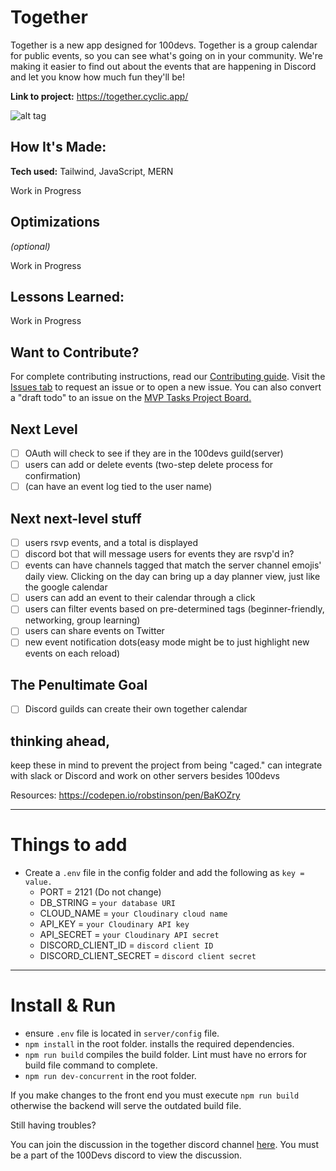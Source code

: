 # Together

Together is a new app designed for 100devs. Together is a group calendar for public events, so you can see what's going on in your community. We're making it easier to find out about the events that are happening in Discord and let you know how much fun they'll be!

**Link to project:** https://together.cyclic.app/

![alt tag](https://i.ibb.co/vVH3qjx/Screen-Shot-2022-11-05-at-12-13-17-PM.png)

## How It's Made:

**Tech used:** Tailwind, JavaScript, MERN

Work in Progress

## Optimizations

_(optional)_

Work in Progress

## Lessons Learned:

Work in Progress

## Want to Contribute?

For complete contributing instructions, read our [Contributing guide](.github/CONTRIBUTING.md). Visit the [Issues tab](https://github.com/Caleb-Cohen/Together/issues) to request an issue or to open a new issue. You can also convert a "draft todo" to an issue on the [MVP Tasks Project Board.](https://github.com/users/Caleb-Cohen/projects/1/views/1)

## Next Level

- [ ] OAuth will check to see if they are in the 100devs guild(server)
- [ ] users can add or delete events (two-step delete process for confirmation)
- [ ] (can have an event log tied to the user name)

## Next next-level stuff

- [ ] users rsvp events, and a total is displayed
- [ ] discord bot that will message users for events they are rsvp'd in?
- [ ] events can have channels tagged that match the server channel emojis' daily view. Clicking on the day can bring up a day planner view, just like the google calendar
- [ ] users can add an event to their calendar through a click
- [ ] users can filter events based on pre-determined tags (beginner-friendly, networking, group learning)
- [ ] users can share events on Twitter
- [ ] new event notification dots(easy mode might be to just highlight new events on each reload)

## The Penultimate Goal

- [ ] Discord guilds can create their own together calendar

## thinking ahead,

keep these in mind to prevent the project from being "caged."
can integrate with slack or Discord and work on other servers besides 100devs

Resources:
https://codepen.io/robstinson/pen/BaKOZry

---

# Things to add

- Create a `.env` file in the config folder and add the following as `key = value.`
  - PORT = 2121 (Do not change)
  - DB_STRING = `your database URI`
  - CLOUD_NAME = `your Cloudinary cloud name`
  - API_KEY = `your Cloudinary API key`
  - API_SECRET = `your Cloudinary API secret`
  - DISCORD_CLIENT_ID = `discord client ID`
  - DISCORD_CLIENT_SECRET = `discord client secret`

---

# Install & Run

- ensure `.env` file is located in `server/config` file.
- `npm install` in the root folder. installs the required dependencies.
- `npm run build` compiles the build folder. Lint must have no errors for build file command to complete. 
- `npm run dev-concurrent` in the root folder.

If you make changes to the front end you must execute `npm run build` otherwise the backend will serve the outdated build file.

Still having troubles?

You can join the discussion in the together discord channel [here](https://discord.com/channels/735923219315425401/1038482732633825442). You must be a part of the 100Devs discord to view the discussion.
